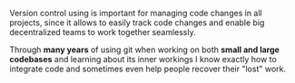 Version control using is important for managing code changes in all projects, since
it allows to easily track code changes and enable big decentralized teams to work together seamlessly.

Through **many years** of using git when working on both **small and large codebases**
and learning about its inner workings I know exactly how to integrate
code and sometimes even help people recover their "lost" work.